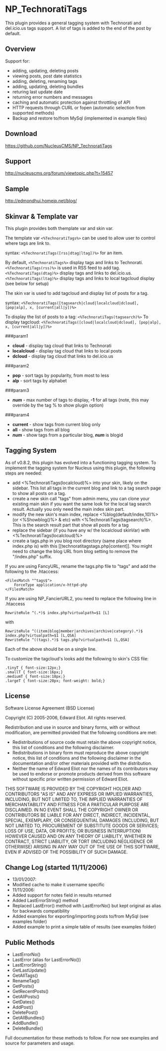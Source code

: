 NP_TechnoratiTags
===============================

This plugin provides a general tagging system with Technorati and del.icio.us tags support. A list of tags is added to the end of the post by default.

Overview
-------------------------------

Support for:

* adding, updating, deleting posts
* viewing posts, post date statistics
* adding, deleting, renaming tags
* adding, updating, deleting bundles
* returing last update date
* returning error numbers and messages
* caching and automatic protection against throttling of API
* HTTP requests through CURL or fopen (automatic selection from supported methods)
* Backup and restore to/from MySql (implemented in example files)

Download
-------------------------------

https://github.com/NucleusCMS/NP_TechnoratiTags

Support
-------------------------------

http://nucleuscms.org/forum/viewtopic.php?t=15457

Sample
-------------------------------

http://edmondhui.homeip.net/blog/

Skinvar & Template var
-------------------------------

This plugin provides both themplate var and skin var.

The template var `<%TechnoratiTags%>` can be used to allow user to control where tags are link to.

syntax: `<%TechnoratiTags([rss|dtag|ltag])%>` for an item.

By default, `<%TechnoratiTags%>` display tags and links to Technorati. `<%TechnoratiTags(rss)%>` is used in RSS feed to add <category> tag. `<%TechnoratiTags(dtag)%>` display tags and links to del.icio.us. `<%TechnoratiTags(ltag)%>` display tags and links to local tagcloud display (see below for setup)

The skin var is used to add tagcloud and display list of posts for a tag.

syntax: `<%TechnoratiTags([tagsearch|cloud|localcloud|dcloud], [pop|alp], x, [current|all|y])%>`

To display the list of posts to a tag: `<%TechnoratiTags(tagsearch)%>`
To display tagcloud: `<%TechnoratiTags([cloud|localcloud|dcloud], [pop|alp], x, [current|all|y])%>`

###param1
* **cloud** - display tag cloud that links to Technorati
* **localcloud** - display tag cloud that links to local posts
* **dcloud** - display tag cloud that links to del.icio.us

###param2
* **pop** - sort tags by popularity, from most to less
* **alp** - sort tags by alphabet

###param3
* ***num*** - max number of tags to display, **-1** for all tags (note, this may override by the tag % to show plugin option)

###param4
* **current** - show tags from current blog only
* **all** - show tags from all blog
* ***num*** - show tags from a particular blog, ***num*** is blogid








Tagging System
-------------------------------

As of v0.8.2, this plugin has evolved into a functioning tagging system. To implement the tagging system for Nucleus using this plugin, the following steps are needed:
  - add <%TechnoratiTags(localcloud)%> into your skin, likely on the sidebar. This list all tags in the current blog and link to a tag search page to show all posts on a tag.
  - create a new skin call "tags" from admin menu, you can clone your existing main skin if you want the same look for the local tag search result. Actually you only need the main index skin part.
  - modify the new skin's main index, replace <%blog(default/index,10)%> (or <%Showblog()%> & etc) with <%TechnoratiTags(tagsearch)%>. This is the search result part that show all posts for a tag
  - replace the sidebar (if you have any w/ the localcloud skinVar) with <%TechnoratiTags(localcloud)%>
  - create a tags.php in you blog root directory (same place where index.php is) with this [[technoratitagstags.php|content]]. You might need to change the blog URL from blog setting to remove the "/index.php" suffix.

If you are using FancyURL, rename the tags.php file to "tags" and add the following to the .htaccess:
````
<FilesMatch "^tags$">
    ForceType application/x-httpd-php
</FilesMatch>
````

If you are using NP_FancierURL2, you need to replace the following line in .htaccess
````
RewriteRule ^(.*)$ index.php?virtualpath=$1 [L]
````
with
````
RewriteRule ^((item|blog|member|archives|archive|category).*)$ index.php?virtualpath=$1 [L,QSA]
RewriteRule ^((tags).*)$ tags.php?virtualpath=$1 [L,QSA] 
````
Each of the above should be on a single line.


To customize the tagcloud's looks add the following to skin's CSS file:
````
.tinyT { font-size:12px;}
.smallT { font-size:16px;}
.mediumT { font-size:18px;}
.largeT { font-size:20px; font-weight: bold;}
````


License
-------------------------------

Software License Agreement (BSD License)

Copyright (C) 2005-2006, Edward Eliot.
All rights reserved.
   
Redistribution and use in source and binary forms, with or without
modification, are permitted provided that the following conditions are met:

* Redistributions of source code must retain the above copyright
  notice, this list of conditions and the following disclaimer.
* Redistributions in binary form must reproduce the above copyright
  notice, this list of conditions and the following disclaimer in the
  documentation and/or other materials provided with the distribution.
* Neither the name of Edward Eliot nor the names of its contributors 
  may be used to endorse or promote products derived from this software 
  without specific prior written permission of Edward Eliot.

THIS SOFTWARE IS PROVIDED BY THE COPYRIGHT HOLDER AND CONTRIBUTORS "AS IS" AND ANY
EXPRESS OR IMPLIED WARRANTIES, INCLUDING, BUT NOT LIMITED TO, THE IMPLIED
WARRANTIES OF MERCHANTABILITY AND FITNESS FOR A PARTICULAR PURPOSE ARE
DISCLAIMED. IN NO EVENT SHALL THE COPYRIGHT OWNER OR CONTRIBUTORS BE LIABLE FOR ANY
DIRECT, INDIRECT, INCIDENTAL, SPECIAL, EXEMPLARY, OR CONSEQUENTIAL DAMAGES
(INCLUDING, BUT NOT LIMITED TO, PROCUREMENT OF SUBSTITUTE GOODS OR SERVICES;
LOSS OF USE, DATA, OR PROFITS; OR BUSINESS INTERRUPTION) HOWEVER CAUSED AND
ON ANY THEORY OF LIABILITY, WHETHER IN CONTRACT, STRICT LIABILITY, OR TORT
(INCLUDING NEGLIGENCE OR OTHERWISE) ARISING IN ANY WAY OUT OF THE USE OF THIS
SOFTWARE, EVEN IF ADVISED OF THE POSSIBILITY OF SUCH DAMAGE.

Change Log (started 11/11/2006)
-------------------------------

* 13/01/2007:
 * Modified cache to make it username specific
* 11/11/2006:
 * Added support for notes field in results returned
 * Added LastErrorString() method
 * Replaced LastError() method with LastErrorNo() but kept original as alias for backwards compatibility
 * Added examples for exporting/importing posts to/from MySql (see examples folder)
 * Added example to print a simple table of results (see examples folder)

Public Methods
-------------------------------

* LastErrorNo()
* LastError (alias for LastErrorNo())
* LastErrorString()
* GetLastUpdate()
* GetAllTags()
* RenameTag()
* GetPosts()
* GetRecentPosts()
* GetAllPosts()
* GetDates()
* AddPost()
* DeletePost()
* GetAllBundles()
* AddBundle()
* DeleteBundle()

Full documentation for these methods to follow. For now see examples and source for parameters and usage.
